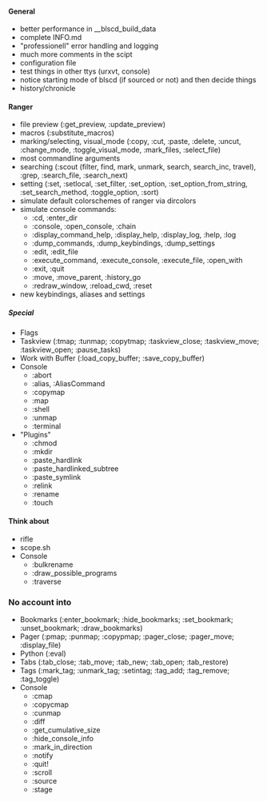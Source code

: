 #### General

- better performance in __blscd_build_data
- complete INFO.md
- "professionell" error handling and logging
- much more comments in the scipt
- configuration file
- test things in other ttys (urxvt, console)
- notice starting mode of blscd (if sourced or not) and then decide things
- history/chronicle

#### Ranger

- file preview (:get_preview, :update_preview)
- macros (:substitute_macros)
- marking/selecting, visual_mode (:copy, :cut, :paste, :delete, :uncut, :change_mode, :toggle_visual_mode, :mark_files, :select_file)
- most commandline arguments
- searching (:scout (filter, find, mark, unmark, search, search_inc, travel), :grep, :search_file, :search_next)
- setting (:set, :setlocal, :set_filter, :set_option, :set_option_from_string, :set_search_method, :toggle_option, :sort)
- simulate default colorschemes of ranger via dircolors
- simulate console commands:
  * :cd, :enter_dir
  * :console, :open_console, :chain
  * :display_command_help, :display_help, :display_log, :help, :log
  * :dump_commands, :dump_keybindings, :dump_settings
  * :edit, :edit_file
  * :execute_command, :execute_console, :execute_file, :open_with
  * :exit, :quit
  * :move, :move_parent, :history_go
  * :redraw_window, :reload_cwd, :reset
- new keybindings, aliases and settings

##### Special

- Flags
- Taskview (:tmap; :tunmap; :copytmap; :taskview_close; :taskview_move; :taskview_open; :pause_tasks)
- Work with Buffer (:load_copy_buffer; :save_copy_buffer)
- Console
  * :abort
  * :alias, :AliasCommand
  * :copymap
  * :map
  * :shell
  * :unmap
  * :terminal
- "Plugins"
  * :chmod
  * :mkdir
  * :paste_hardlink
  * :paste_hardlinked_subtree
  * :paste_symlink
  * :relink
  * :rename
  * :touch

#### Think about

- rifle
- scope.sh
- Console
  * :bulkrename
  * :draw_possible_programs
  * :traverse

### No account into

- Bookmarks (:enter_bookmark; :hide_bookmarks; :set_bookmark; :unset_bookmark; :draw_bookmarks)
- Pager (:pmap; :punmap; :copypmap; :pager_close; :pager_move; :display_file)
- Python (:eval)
- Tabs (:tab_close; :tab_move; :tab_new; :tab_open; :tab_restore)
- Tags (:mark_tag; :unmark_tag; :setintag; :tag_add; :tag_remove; :tag_toggle)
- Console
  * :cmap
  * :copycmap
  * :cunmap
  * :diff
  * :get_cumulative_size
  * :hide_console_info
  * :mark_in_direction
  * :notify
  * :quit!
  * :scroll
  * :source
  * :stage
